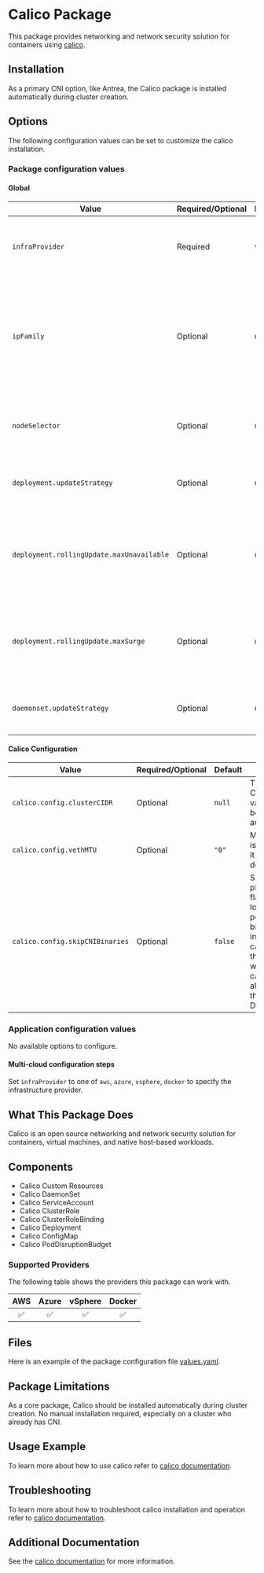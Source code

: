 # Calico Package

This package provides networking and network security solution for containers using [calico](https://www.projectcalico.org/).

## Installation

As a primary CNI option, like Antrea, the Calico package is installed automatically during cluster creation.

## Options

The following configuration values can be set to customize the calico installation.

### Package configuration values

#### Global

| Value | Required/Optional | Default | Description |
|-------|-------------------|---------|-------------|
| `infraProvider` | Required | `vsphere` | The infrastructure provider in use. One of: `aws`, `azure`, `vsphere`, `docker`. |
| `ipFamily` | Optional | `null` | The IP family calico should be configured with. Defaults to `ipv4`. One of: `ipv4`, `ipv6`, `ipv4,ipv6` (IPv4-primary dualstack), or `ipv6,ipv4` (IPv6-primary dualstack). |
| `nodeSelector` | Optional | `null` | NodeSelector configuration applied to all the deployments. Defaults to null. |
| `deployment.updateStrategy` | Optional | `null` | The update strategy of deployments to overwrite. Defaults to null. |
| `deployment.rollingUpdate.maxUnavailable` | Optional | `null` | The maxUnavailable of rollingUpdate. Applied only if RollingUpdate is used as updateStrategy. Defaults to null. |
| `deployment.rollingUpdate.maxSurge` | Optional | `null` | The maxSurge of rollingUpdate. Applied only if RollingUpdate is used as updateStrategy. Defaults to null. |
| `daemonset.updateStrategy` | Optional | `null` | The update strategy of daemonsets to overwrite. Defaults to null. |

#### Calico Configuration

| Value | Required/Optional |  Default | Description |
|-------|-------------------|----------|-------------|
| `calico.config.clusterCIDR` | Optional | `null` | The pod network CIDR. Default value is empty because it can be auto detected. |
| `calico.config.vethMTU` | Optional | `"0"` | MTU size. Default is `0`, which means it will be auto detected. |
| `calico.config.skipCNIBinaries` | Optional | `false` | Skip the cni plugin(bandwidth, flannel, host-local, loopback, portmap, tuning) binaries installation from calico to avoid the overwrite when, for some cases, the nodes already contains these cni plugins. Default to `false`|

### Application configuration values

No available options to configure.

#### Multi-cloud configuration steps

Set `infraProvider` to one of `aws`, `azure`, `vsphere`, `docker` to specify the infrastructure provider.

## What This Package Does

Calico is an open source networking and network security solution for containers, virtual machines, and native host-based workloads.

## Components

* Calico Custom Resources
* Calico DaemonSet
* Calico ServiceAccount
* Calico ClusterRole
* Calico ClusterRoleBinding
* Calico Deployment
* Calico ConfigMap
* Calico PodDisruptionBudget

### Supported Providers

The following table shows the providers this package can work with.

| AWS  |  Azure  | vSphere  | Docker |
|:---:|:---:|:---:|:---:|
| ✅  |  ✅  | ✅  | ✅ |

## Files

Here is an example of the package configuration file [values.yaml](bundle/config/values.yaml).

## Package Limitations

As a core package, Calico should be installed automatically during cluster creation. No manual installation required, especially on a cluster who already has CNI.

## Usage Example

To learn more about how to use calico refer to [calico documentation](https://docs.projectcalico.org/about/about-calico).

## Troubleshooting

To learn more about how to troubleshoot calico installation and operation refer to [calico documentation](https://docs.projectcalico.org/about/about-calico).

## Additional Documentation

See the [calico documentation](https://docs.projectcalico.org/about/about-calico) for more information.
